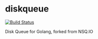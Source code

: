 # diskqueue

[![Build Status](https://travis-ci.org/yankeguo/diskqueue.svg?branch=master)](https://travis-ci.org/yankeguo/diskqueue)

Disk Queue for Golang, forked from NSQ.IO
